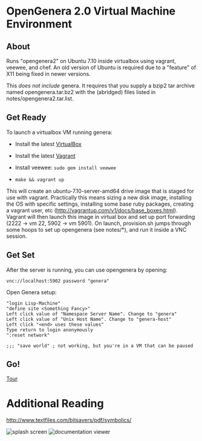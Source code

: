 # OpenGenera 2.0 Virtual Machine Environment

## About

Runs "opengenera2" on Ubuntu 7.10 inside virtualbox using vagrant, veewee, and chef. An old version of Ubuntu is required due to a "feature" of X11 being fixed in newer versions.

This *does not include* genera. It requires that you supply a bzip2 tar archive named opengenera.tar.bz2 with the (abridged) files listed in notes/opengenera2.tar.list.

## Get Ready
To launch a virtualbox VM running genera:

  * Install the latest [VirtualBox](https://www.virtualbox.org/wiki/Downloads)
  * Install the latest [Vagrant](https://www.vagrantup.com/downloads.html)
  * Install veewee: ```sudo gem install veewee```

  * ```make && vagrant up```

This will create an ubuntu-7.10-server-amd64 drive image that is staged for use with vagrant. Practically this means sizing a new disk image, installing the OS with specific settings, installing some base ruby packages, creating a vagrant user, etc (http://vagrantup.com/v1/docs/base_boxes.html). Vagrant will then launch this image in virtual box and set up port forwarding (2222 -> vm 22, 5902 -> vm 5901). On launch, provision.sh jumps through some hoops to set up opengenera (see notes/*), and run it inside a VNC session.

## Get Set
After the server is running, you can use opengenera by opening:

    vnc://localhost:5902 password "genera"

Open Genera setup:

    "login Lisp-Machine"
    "define site <Something Fancy>"
    Left click value of "Namespace Server Name". Change to "genera"
    Left click value of "Unix Host Name". Change to "genera-host"
    Left click "<end> uses these values"
    Type return to login anonymously
    ":reset network"
    
    ;;; "save world" ; not working, but you're in a VM that can be paused

## Go!

[Tour](TOUR.md)

# Additional Reading

http://www.textfiles.com/bitsavers/pdf/symbolics/

![splash screen](http://github.com/ynniv/opengenera/raw/master/screenshots/splash%20screen.png) 
![documentation viewer](http://github.com/ynniv/opengenera/raw/master/screenshots/documentation%20viewer.png) 
